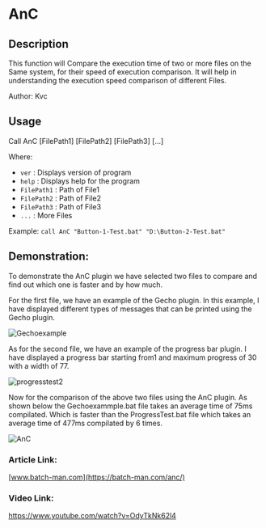 
# AnC
## Description
This function will Compare the execution time of two or more files on the
 Same system, for their speed of execution comparison.
 It will help in understanding the execution speed comparison of different Files.

Author: Kvc

## Usage
Call AnC [FilePath1] [FilePath2] [FilePath3] [...]

Where:

- `ver`		: 	Displays version of program
- `help`		: 	Displays help for the program
- `FilePath1`	: 	Path of File1
- `FilePath2`	: 	Path of File2
- `FilePath3`	: 	Path of File3
- `...`    :    More Files

Example: 
`call AnC "Button-1-Test.bat" "D:\Button-2-Test.bat"`

## Demonstration:


To demonstrate the AnC plugin we have selected two files to compare and find out which one is faster and by how much.

For the first file, we have an example of the Gecho plugin. In this example, I have displayed different types of messages that can be printed using the Gecho plugin.

![Gechoexample](https://user-images.githubusercontent.com/82807654/173506128-a1b44084-6cdf-40b0-bca4-6e386c343363.gif)

As for the second file, we have an example of the progress bar plugin. I have displayed a progress bar starting from1 and maximum progress of 30 with a width of 77.

![progresstest2](https://user-images.githubusercontent.com/82807654/173506237-01932974-2c21-41c6-930b-3d367c1de8bd.gif)


Now for the comparison of the above two files using the AnC plugin. As shown below the Gechoexammple.bat file takes an average time of 75ms compilated. Which is faster than the ProgressTest.bat file which takes an average time of 477ms compilated by 6 times.

![AnC](https://user-images.githubusercontent.com/82807654/173505512-ac4de37c-bcf8-4101-9935-5c6ce6c17a95.gif)

### Article Link: 
[www.batch-man.com](https://batch-man.com/anc/)

### Video Link: 
https://www.youtube.com/watch?v=OdyTkNk62l4

